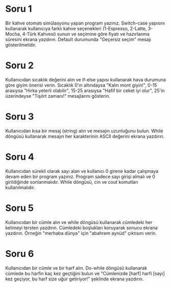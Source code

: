 # Soru 1
Bir kahve otomatı simülasyonu yapan program yazınız. Switch-case yapısını kullanarak kullanıcıya farklı kahve seçenekleri (1-Espresso, 2-Latte, 3-Mocha, 4-Türk Kahvesi) sunun ve seçimine göre fiyatı ve hazırlanma süresini ekrana yazdırın. Default durumunda "Geçersiz seçim" mesajı gösterilmelidir.

# Soru 2
Kullanıcıdan sıcaklık değerini alın ve if-else yapısı kullanarak hava durumuna göre giyim önerisi verin. Sıcaklık 0'ın altındaysa "Kalın mont giyin!", 0-15 arasıysa "Hırka yeterli olabilir", 15-25 arasıysa "Hafif bir ceket iyi olur", 25'in üzerindeyse "Tişört zamanı!" mesajlarını gösterin.

# Soru 3
Kullanıcıdan kısa bir mesaj (string) alın ve mesajın uzunluğunu bulun. While döngüsü kullanarak mesajın her karakterinin ASCII değerini ekrana yazdırın.

# Soru 4
Kullanıcıdan sürekli olarak sayı alan ve kullanıcı 0 girene kadar çalışmaya devam eden bir program yazınız. Program sadece sayı girişi almalı ve 0 girildiğinde sonlanmalıdır. While döngüsü, cin ve cout komutları kullanılmalıdır.

# Soru 5
Kullanıcıdan bir cümle alın ve while döngüsü kullanarak cümledeki her kelimeyi tersten yazdırın. Cümledeki boşlukları koruyarak sonucu ekrana yazdırın. Örneğin "merhaba dünya" için "abahrem aynüd" çıktısını verin.

# Soru 6
Kullanıcıdan bir cümle ve bir harf alın. Do-while döngüsü kullanarak cümlede bu harfin kaç kez geçtiğini bulun ve "Cümlenizde [harf] harfi [sayı] kez geçiyor, bu harf size uğur getiriyor!" şeklinde ekrana yazdırın.
